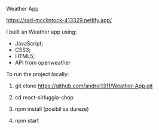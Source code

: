Weather App

https://sad-mcclintock-413329.netlify.app/

I built an Weather app using:

- JavaScript;
- CSS3;
- HTML5;
- API from openweather

To run the project locally:

1. git clone https://github.com/andrei1311/Weather-App.git

2. cd react-sirluggia-shop

3. npm install (posibil sa dureze)

4. npm start
